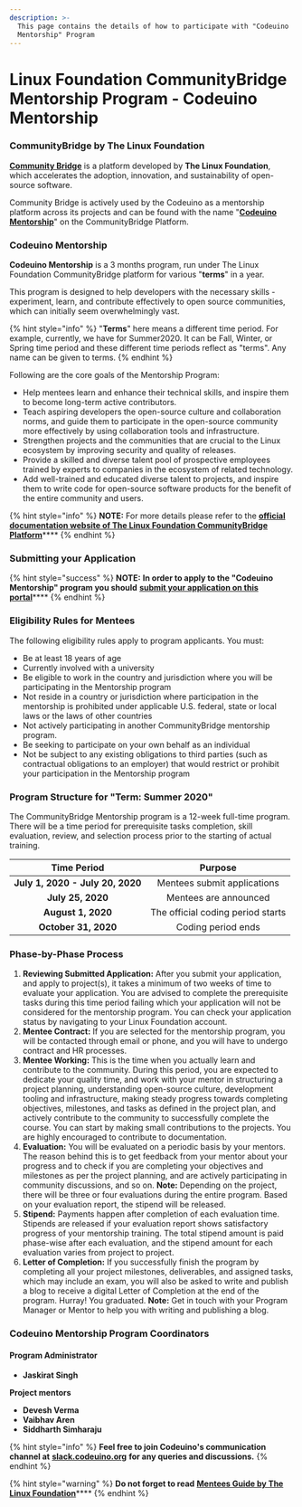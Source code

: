 ```yaml
---
description: >-
  This page contains the details of how to participate with "Codeuino
  Mentorship" Program
---
```


# Linux Foundation CommunityBridge Mentorship Program - Codeuino Mentorship

### CommunityBridge by The Linux Foundation

[**Community Bridge**](https://communitybridge.org/) is a platform developed by **The Linux Foundation**, which accelerates the adoption, innovation, and sustainability of open-source software.

Community Bridge is actively used by the Codeuino as a mentorship platform across its projects and can be found with the name "[**Codeuino Mentorship**](https://people.communitybridge.org/project/7deb8e48-6797-4115-bb96-9cf4ccee022e)" on the CommunityBridge Platform.

### **Codeuino Mentorship**

**Codeuino Mentorship** is a 3 months program, run under The Linux Foundation CommunityBridge platform for various "**terms**" in a year.

This program is designed to help developers with the necessary skills - experiment, learn, and contribute effectively to open source communities, which can initially seem overwhelmingly vast.

{% hint style="info" %}
"**Terms**" here means a different time period. For example, currently, we have for Summer2020. It can be Fall, Winter, or Spring time period and these different time periods reflect as "terms". Any name can be given to terms. 
{% endhint %}

Following are the core goals of the Mentorship Program:

* Help mentees learn and enhance their technical skills, and inspire them to become long-term active contributors.
* Teach aspiring developers the open-source culture and collaboration norms, and guide them to participate in the open-source community more effectively by using collaboration tools and infrastructure.
* Strengthen projects and the communities that are crucial to the Linux ecosystem by improving security and quality of releases.
* Provide a skilled and diverse talent pool of prospective employees trained by experts to companies in the ecosystem of related technology.
* Add well-trained and educated diverse talent to projects, and inspire them to write code for open-source software products for the benefit of the entire community and users.

{% hint style="info" %}
**NOTE:** For more details please refer to the [**official documentation website of The Linux Foundation CommunityBridge Platform**](https://docs.linuxfoundation.org/docs/communitybridge/communitybridge-mentorship)\*\*\*\*
{% endhint %}

### Submitting your Application

{% hint style="success" %}
**NOTE:** **In order to apply to the "Codeuino Mentorship" program you should** [**submit your application on this portal**](https://people.communitybridge.org/project/7deb8e48-6797-4115-bb96-9cf4ccee022e)\*\*\*\*
{% endhint %}

### Eligibility Rules for Mentees <a id="Mentees-EligibilityRules"></a>

The following eligibility rules apply to program applicants. You must:

* Be at least 18 years of age
* Currently involved with a university
* Be eligible to work in the country and jurisdiction where you will be participating in the Mentorship program
* Not reside in a country or jurisdiction where participation in the mentorship is prohibited under applicable U.S. federal, state or local laws or the laws of other countries
* Not actively participating in another CommunityBridge mentorship program.
* Be seeking to participate on your own behalf as an individual
* Not be subject to any existing obligations to third parties \(such as contractual obligations to an employer\) that would restrict or prohibit your participation in the Mentorship program

### Program Structure for "Term: Summer 2020"

The CommunityBridge Mentorship program is a 12-week full-time program. There will be a time period for prerequisite tasks completion, skill evaluation, review, and selection process prior to the starting of actual training.

| Time Period | Purpose |
| :---: | :---: |
| **July 1, 2020 - July 20, 2020** | Mentees submit applications |
| **July 25, 2020** | Mentees are announced |
| **August 1, 2020** | The official coding period starts |
| **October 31, 2020** | Coding period ends |

### Phase-by-Phase Process

1. **Reviewing Submitted Application:** After you submit your application, and apply to project\(s\), it takes a minimum of two weeks of time to evaluate your application. You are advised to complete the prerequisite tasks during this time period failing which your application will not be considered for the mentorship program. You can check your application status by navigating to your Linux Foundation account. 
2. **Mentee Contract:** If you are selected for the mentorship program, you will be contacted through email or phone, and you will have to undergo contract and HR processes.
3. **Mentee Working:** This is the time when you actually learn and contribute to the community. During this period, you are expected to dedicate your quality time, and work with your mentor in structuring a project planning, understanding open-source culture, development tooling and infrastructure, making steady progress towards completing objectives, milestones, and tasks as defined in the project plan, and actively contribute to the community to successfully complete the course. You can start by making small contributions to the projects. You are highly encouraged to contribute to documentation.
4. **Evaluation:** You will be evaluated on a periodic basis by your mentors. The reason behind this is to get feedback from your mentor about your progress and to check if you are completing your objectives and milestones as per the project planning, and are actively participating in community discussions, and so on. **Note:** Depending on the project, there will be three or four evaluations during the entire program. Based on your evaluation report, the stipend will be released.
5. **Stipend:** Payments happen after completion of each evaluation time. Stipends are released if your evaluation report shows satisfactory progress of your mentorship training. The total stipend amount is paid phase-wise after each evaluation, and the stipend amount for each evaluation varies from project to project. 
6. **Letter of Completion:** If you successfully finish the program by completing all your project milestones, deliverables, and assigned tasks, which may include an exam, you will also be asked to write and publish a blog to receive a digital Letter of Completion at the end of the program. Hurray! You graduated. **Note:** Get in touch with your Program Manager or Mentor to help you with writing and publishing a blog.

### Codeuino Mentorship Program Coordinators

#### Program Administrator

* **Jaskirat Singh**

**Project mentors**

* **Devesh Verma**
* **Vaibhav Aren**
* **Siddharth Simharaju**

{% hint style="info" %}
**Feel free to join Codeuino's communication channel at** [**slack.codeuino.org**](https://slack.codeuino.org) **for any queries and discussions.**
{% endhint %}

{% hint style="warning" %}
**Do not forget to read** [**Mentees Guide by The Linux Foundation**](https://docs.linuxfoundation.org/docs/communitybridge/communitybridge-mentorship/mentee-guide)\*\*\*\*
{% endhint %}

